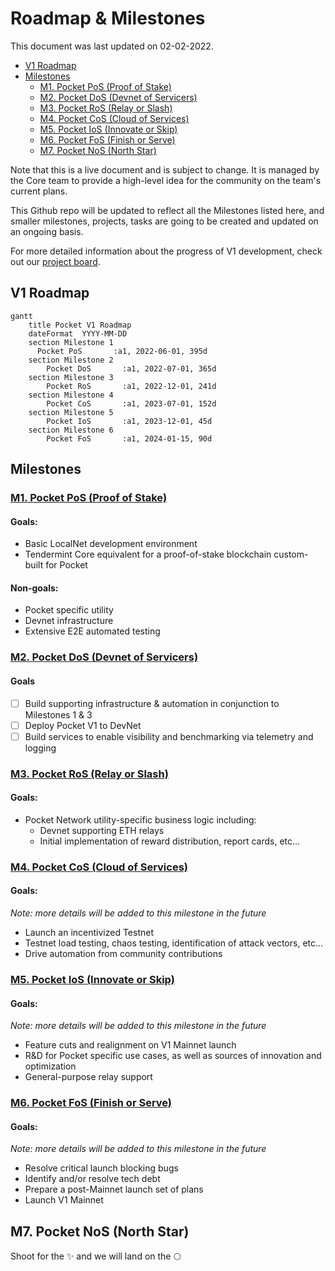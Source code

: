 # Roadmap & Milestones <!-- omit in toc -->

This document was last updated on 02-02-2022.

- [V1 Roadmap](#v1-roadmap)
- [Milestones](#milestones)
  - [M1. Pocket PoS (Proof of Stake)](#m1-pocket-pos-proof-of-stake)
  - [M2. Pocket DoS (Devnet of Servicers)](#m2-pocket-dos-devnet-of-servicers)
  - [M3. Pocket RoS (Relay or Slash)](#m3-pocket-ros-relay-or-slash)
  - [M4. Pocket CoS (Cloud of Services)](#m4-pocket-cos-cloud-of-services)
  - [M5. Pocket IoS (Innovate or Skip)](#m5-pocket-ios-innovate-or-skip)
  - [M6. Pocket FoS (Finish or Serve)](#m6-pocket-fos-finish-or-serve)
  - [M7. Pocket NoS (North Star)](#m7-pocket-nos-north-star)

Note that this is a live document and is subject to change. It is managed by the Core team to provide a high-level idea for the community on the team's current plans.

This Github repo will be updated to reflect all the Milestones listed here, and smaller milestones, projects, tasks are going to be created and updated on an ongoing basis.

For more detailed information about the progress of V1 development, check out our [project board](https://github.com/orgs/pokt-network/projects/142/views/12).

## V1 Roadmap

```mermaid
gantt
    title Pocket V1 Roadmap
    dateFormat  YYYY-MM-DD
    section Milestone 1
      Pocket PoS       :a1, 2022-06-01, 395d
    section Milestone 2
        Pocket DoS       :a1, 2022-07-01, 365d
    section Milestone 3
        Pocket RoS       :a1, 2022-12-01, 241d
    section Milestone 4
        Pocket CoS       :a1, 2023-07-01, 152d
    section Milestone 5
        Pocket IoS       :a1, 2023-12-01, 45d
    section Milestone 6
        Pocket FoS       :a1, 2024-01-15, 90d
```

## Milestones

### [M1. Pocket PoS (Proof of Stake)](https://github.com/pokt-network/pocket/milestone/7)

#### Goals:

- Basic LocalNet development environment
- Tendermint Core equivalent for a proof-of-stake blockchain custom-built for Pocket

#### Non-goals:

- Pocket specific utility
- Devnet infrastructure
- Extensive E2E automated testing

### [M2. Pocket DoS (Devnet of Servicers)](https://github.com/pokt-network/pocket/milestone/8)

#### Goals

- [ ] Build supporting infrastructure & automation in conjunction to Milestones 1 & 3
- [ ] Deploy Pocket V1 to DevNet
- [ ] Build services to enable visibility and benchmarking via telemetry and logging

### [M3. Pocket RoS (Relay or Slash)](https://github.com/pokt-network/pocket/milestone/15)

#### Goals:

- Pocket Network utility-specific business logic including:
  - Devnet supporting ETH relays
  - Initial implementation of reward distribution, report cards, etc...

### [M4. Pocket CoS (Cloud of Services)](https://github.com/pokt-network/pocket/milestone/20)

#### Goals:

*Note: more details will be added to this milestone in the future*

- Launch an incentivized Testnet
- Testnet load testing, chaos testing, identification of attack vectors, etc...
- Drive automation from community contributions

### [M5. Pocket IoS (Innovate or Skip)](https://github.com/pokt-network/pocket/milestone/16)

#### Goals:

*Note: more details will be added to this milestone in the future*

- Feature cuts and realignment on V1 Mainnet launch
- R&D for Pocket specific use cases, as well as sources of innovation and optimization
- General-purpose relay support

### [M6. Pocket FoS (Finish or Serve)](https://github.com/pokt-network/pocket/milestone/18)

#### Goals:

*Note: more details will be added to this milestone in the future*

- Resolve critical launch blocking bugs
- Identify and/or resolve tech debt
- Prepare a post-Mainnet launch set of plans
- Launch V1 Mainnet

## M7. Pocket NoS (North Star)

Shoot for the ✨ and we will land on the 🌕

<!-- GITHUB_WIKI: guides/roadmap/readme -->
